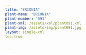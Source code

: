 ```yaml
---
title: "BRIONIA"
plant-name: "BRIONIA"
plant-number: "091"
plant-xml: /assets/xml/plant091.xml
plant-img: /assets/img/plant091.jpg
layout: single-xml
toc:true


---
```

